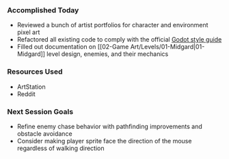 ### Accomplished Today
- Reviewed a bunch of artist portfolios for character and environment pixel art
- Refactored all existing code to comply with the official [Godot style guide](https://docs.godotengine.org/en/4.4/tutorials/scripting/gdscript/gdscript_styleguide.html)
- Filled out documentation on [[02-Game Art/Levels/01-Midgard|01-Midgard]] level design, enemies, and their mechanics
### Resources Used
- ArtStation
- Reddit
### Next Session Goals
- Refine enemy chase behavior with pathfinding improvements and obstacle avoidance
- Consider making player sprite face the direction of the mouse regardless of walking direction